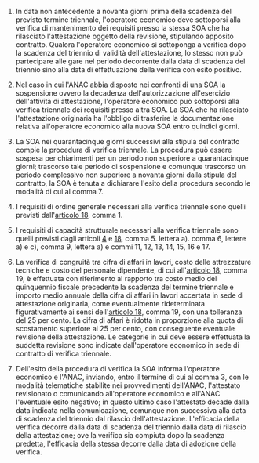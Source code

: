 1. In data non antecedente a novanta giorni prima della scadenza del previsto termine triennale, l'operatore economico deve sottoporsi alla verifica di mantenimento dei requisiti presso la stessa SOA che ha rilasciato l'attestazione oggetto della revisione, stipulando apposito contratto. Qualora l'operatore economico si sottoponga a verifica dopo la scadenza del triennio di validità dell'attestazione, lo stesso non può partecipare alle gare nel periodo decorrente dalla data di scadenza del triennio sino alla data di effettuazione della verifica con esito positivo.

2. Nel caso in cui l'ANAC abbia disposto nei confronti di una SOA la sospensione ovvero la decadenza dell'autorizzazione all'esercizio dell'attività di attestazione, l'operatore economico può sottoporsi alla verifica triennale dei requisiti presso altra SOA. La SOA che ha rilasciato l'attestazione originaria ha l'obbligo di trasferire la documentazione relativa all'operatore economico alla nuova SOA entro quindici giorni.

3. La SOA nei quarantacinque giorni successivi alla stipula del contratto compie la procedura di verifica triennale. La procedura può essere sospesa per chiarimenti per un periodo non superiore a quarantacinque giorni; trascorso tale periodo di sospensione e comunque trascorso un periodo complessivo non superiore a novanta giorni dalla stipula del contratto, la SOA è tenuta a dichiarare l'esito della procedura secondo le modalità di cui al comma 7.

4. I requisiti di ordine generale necessari alla verifica triennale sono quelli previsti dall'[articolo 18](/index.html?article=allegato-2.12-articolo-18&version=1), comma 1.

5. I requisiti di capacità strutturale necessari alla verifica triennale sono quelli previsti dagli articoli [4](/index.html?article=allegato-2.12-articolo-4&version=1) e [18](/index.html?article=allegato-2.12-articolo-18&version=1), comma 5. lettera a). comma 6, lettere a) e c), comma 9, lettera a) e commi 11, 12, 13, 14, 15, 16 e 17.

6. La verifica di congruità tra cifra di affari in lavori, costo delle attrezzature tecniche e costo del personale dipendente, di cui all'[articolo 18](/index.html?article=allegato-2.12-articolo-18&version=1), comma 19, è effettuata con riferimento al rapporto tra costo medio del quinquennio fiscale precedente la scadenza del termine triennale e importo medio annuale della cifra di affari in lavori accertata in sede di attestazione originaria, come eventualmente rideterminata figurativamente ai sensi dell'[articolo 18](/index.html?article=allegato-2.12-articolo-18&version=1), comma 19, con una tolleranza del 25 per cento. La cifra di affari è ridotta in proporzione alla quota di scostamento superiore al 25 per cento, con conseguente eventuale revisione della attestazione. Le categorie in cui deve essere effettuata la suddetta revisione sono indicate dall'operatore economico in sede di contratto di verifica triennale.

7. Dell'esito della procedura di verifica la SOA informa l'operatore economico e l'ANAC, inviando, entro il termine di cui al comma 3, con le modalità telematiche stabilite nei provvedimenti dell'ANAC, l'attestato revisionato o comunicando all'operatore economico e all'ANAC l'eventuale esito negativo; in questo ultimo caso l'attestato decade dalla data indicata nella comunicazione, comunque non successiva alla data di scadenza del triennio dal rilascio dell'attestazione. L'efficacia della verifica decorre dalla data di scadenza del triennio dalla data di rilascio della attestazione; ove la verifica sia compiuta dopo la scadenza predetta, l'efficacia della stessa decorre dalla data di adozione della verifica.